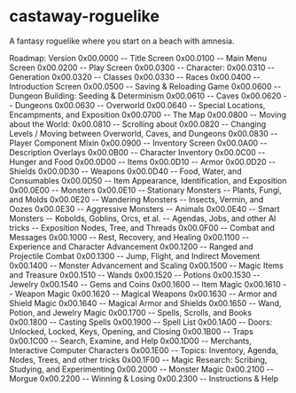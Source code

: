 # castaway-roguelike
A fantasy roguelike where you start on a beach with amnesia.

Roadmap:
	Version
		0x00.0000 -- Title Screen
		0x00.0100 -- Main Menu Screen
		0x00.0200 -- Play Screen
		0x00.0300 -- Character:
		0x00.0310		-- Generation
		0x00.0320		-- Classes
		0x00.0330		-- Races
		0x00.0400 -- Introduction Screen
		0x00.0500 -- Saving & Reloading Game
		0x00.0600 -- Dungeon Building: Seeding & Determinism
		0x00.0610		-- Caves
		0x00.0620		-- Dungeons
		0x00.0630		-- Overworld
		0x00.0640		-- Special Locations, Encampments, and Exposition
		0x00.0700 -- The Map
		0x00.0800 -- Moving about the World:
		0x00.0810		-- Scrolling about
		0x00.0820		-- Changing Levels / Moving between Overworld, Caves, and Dungeons
		0x00.0830		-- Player Component Mixin
		0x00.0900 -- Inventory Screen
		0x00.0A00 -- Description Overlays
		0x00.0B00 -- Character Inventory
		0x00.0C00 -- Hunger and Food
		0x00.0D00 -- Items
		0x00.0D10		-- Armor
		0x00.0D20		-- Shields
		0x00.0D30		-- Weapons
		0x00.0D40		-- Food, Water, and Consumables
		0x00.0D50		-- Item Appearance, Identification, and Exposition
		0x00.0E00 -- Monsters
		0x00.0E10		-- Stationary Monsters
							--	Plants, Fungi, and Molds
		0x00.0E20		-- Wandering Monsters
							--	Insects, Vermin, and Oozes
		0x00.0E30		-- Aggressive Monsters
							--	Animals
		0x00.0E40		-- Smart Monsters
							-- Kobolds, Goblins, Orcs, et al.
							-- Agendas, Jobs, and other AI tricks
							-- Exposition Nodes, Tree, and Threads
		0x00.0F00 -- Combat and Messages
		0x00.1000 -- Rest, Recovery, and Healing
		0x00.1100 -- Experience and Character Advancement
		0x00.1200 -- Ranged and Projectile Combat
		0x00.1300 -- Jump, Flight, and Indirect Movement
		0x00.1400 -- Monster Advancement and Scaling
		0x00.1500 -- Magic Items and Treasure
		0x00.1510		-- Wands
		0x00.1520		-- Potions
		0x00.1530		-- Jewelry
		0x00.1540		-- Gems and Coins
		0x00.1600 -- Item Magic
		0x00.1610		-- Weapon Magic
		0x00.1620		-- Magical Weapons
		0x00.1630		-- Armor and Shield Magic
		0x00.1640		-- Magical Armor and Shields
		0x00.1650		-- Wand, Potion, and Jewelry Magic
		0x00.1700 -- Spells, Scrolls, and Books
		0x00.1800 -- Casting Spells
		0x00.1900 -- Spell List
		0x00.1A00 -- Doors: Unlocked, Locked, Keys, Opening, and Closing
		0x00.1B00 -- Traps
		0x00.1C00 -- Search, Examine, and Help
		0x00.1D00 -- Merchants, Interactive Computer Characters
		0x00.1E00 -- Topics: Inventory, Agenda, Nodes, Trees, and other tricks
		0x00.1F00 -- Magic Research: Scribing, Studying, and Experimenting
		0x00.2000 -- Monster Magic
		0x00.2100 -- Morgue
		0x00.2200 -- Winning & Losing
		0x00.2300 -- Instructions & Help
